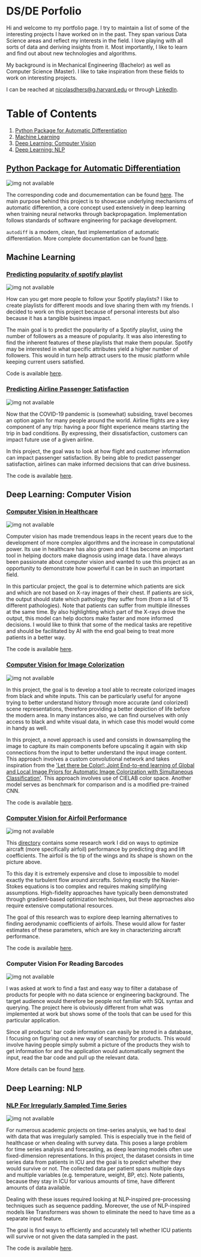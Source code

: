 
# DS/DE Porfolio

Hi and welcome to my portfolio page. I try to maintain a list of some of the interesting projects I have worked on in the past. They span various Data Science areas and reflect my interests in the field. I love playing with all sorts of data and deriving insights from it. Most importantly, I like to learn and find out about new technologies and algorithms.

My background is in Mechanical Engineering (Bachelor) as well as Computer Science (Master). I like to take inspiration from these fields to work on interesting projects.

I can be reached at <nicolasdhers@g.harvard.edu> or through [LinkedIn](https://www.linkedin.com/in/nicolas-dhers/).

# Table of Contents
1. [Python Package for Automatic Differentiation](#python-package-for-automatic-differentiation)
2. [Machine Learning](#machine-learning)
3. [Deep Learning: Computer Vision](#deep-learning-computer-vision)
4. [Deep Learning: NLP](#deep-learning-nlp)


## [Python Package for Automatic Differentiation](https://github.com/ndhers/My-Portfolio/blob/main/Automatic_Differentiation/)

![img not available](https://raw.githubusercontent.com/ndhers/My-Portfolio/main//blob/full_graph.png)

The corresponding code and documementation can be found [here](https://github.com/ndhers/My-Portfolio/tree/main/Automatic_Differentiation). The main purpose behind this project is to showcase underlying mechanisms of automatic differention, a core concept used extensively in deep learning when training neural networks through backpropagation. Implementation follows standards of software engineering for package development.

`autodiff` is a modern, clean, fast implementation of automatic differentiation. More complete documentation can be found [here](https://github.com/ndhers/My-Portfolio/blob/main/Automatic_Differentiation/docs/documentation.md).

## Machine Learning

### [Predicting popularity of spotify playlist](https://github.com/ndhers/My-Portfolio/tree/main/Spotify_Playlist)

![img not available](https://raw.githubusercontent.com/ndhers/My-Portfolio/main/blob/spotify.png)

How can you get more people to follow your Spotify playlists? I like to create playlists for different moods and love sharing them with my friends. I decided to work on this project because of personal interests but also because it has a tangible business impact. 

The main goal is to predict the popularity of a Spotify playlist, using the number of followers as a measure of popularity. It was also interesting to find the inherent features of these playlists that make them popular. Spotify may be interested in what specific attributes yield a higher number of followers. This would in turn help attract users to the music platform while keeping current users satisfied.

Code is available [here](https://github.com/ndhers/My-Portfolio/tree/main/Spotify_Playlist).

### [Predicting Airline Passenger Satisfaction](https://github.com/ndhers/My-Portfolio/tree/main/Passenger_Satisfaction)

![img not available](https://raw.githubusercontent.com/ndhers/My-Portfolio/main//blob/satisfaction.jpeg)

Now that the COVID-19 pandemic is (somewhat) subsiding, travel becomes an option again for many people around the world. Airline flights are a key component of any trip: having a poor flight experience means starting the trip in bad conditions. By expressing, their dissatisfaction, customers can impact future use of a given airline. 

In this project, the goal was to look at how flight and customer information can impact passenger satisfaction. By being able to predict passenger satisfaction, airlines can make informed decisions that can drive business.

The code is available [here](https://github.com/ndhers/My-Portfolio/tree/main/Passenger_Satisfaction).

## Deep Learning: Computer Vision

### [Computer Vision in Healthcare](https://github.com/ndhers/My-Portfolio/tree/main/Medical_Imaging_Diagnosis)

![img not available](https://raw.githubusercontent.com/ndhers/My-Portfolio/main//blob/cardiomegaly.png)

Computer vision has made tremendous leaps in the recent years due to the development of more complex algorithms and the increase in computational power. Its use in healthcare has also grown and it has become an important tool in helping doctors make diagnosis using image data. I have always been passionate about computer vision and wanted to use this project as an opportunity to demonstrate how powerful it can be in such an important field. 

In this particular project, the goal is to determine which patients are sick and which are not based on X-ray images of their chest. If patients are sick, the output should state which pathology they suffer from (from a list of 15 different pathologies). Note that patients can suffer from multiple illnesses at the same time. By also highlighting which part of the X-rays drove the output, this model can help doctors make faster and more informed decisions. I would like to think that some of the medical tasks are repetitive and should be facilitated by AI with the end goal being to treat more patients in a better way.

The code is available [here](https://github.com/ndhers/My-Portfolio/tree/main/Medical_Imaging_Diagnosis).

### [Computer Vision for Image Colorization](https://github.com/ndhers/My-Portfolio/tree/main/Image_Colorization)

![img not available](https://raw.githubusercontent.com/ndhers/My-Portfolio/main/Image_Colorization/imgs/example.png)

In this project, the goal is to develop a tool able to recreate colorized images from black and white inputs. This can be particularly useful for anyone trying to better understand history through more accurate (and colorized) scene representations, therefore providing a better depiction of life before the modern area. In many instances also, we can find ourselves with only access to black and white visual data, in which case this model would come in handy as well. 

In this project, a novel approach is used and consists in downsampling the image to capture its main components before upscaling it again with skip connections from the input to better understand the input image content. This approach involves a custom convolutional network and takes inspiration from the ['Let there be Color!: Joint End-to-end learning of Global and Local Image Priors for Automatic Image Colorization with Simultaneous Classification'](https://dl.acm.org/doi/abs/10.1145/2897824.2925974). This approach involves use of CIELAB color space. Another model serves as benchmark for comparison and is a modified pre-trained CNN. 

The code is available [here](https://github.com/ndhers/My-Portfolio/tree/main/Image_Colorization).


### [Computer Vision for Airfoil Performance](https://github.com/ndhers/My-Portfolio/tree/main/Airfoil_Performance)

![img not available](https://raw.githubusercontent.com/ndhers/My-Portfolio/main/blob/airfoil.png)

This [directory](https://github.com/ndhers/My-Portfolio/tree/main/Airfoil_Performance) contains some research work I did on ways to optimize aircraft (more specifically airfoil) performance by predicting drag and lift coefficients. The airfoil is the tip of the wings and its shape is shown on the picture above.

To this day it is extremely expensive and close to impossible to model exactly the turbulent flow around aircrafts. Solving exactly the Navier-Stokes equations is too complex and requires making simplifying assumptions. High-fidelity approaches have typically been demonstrated through gradient-based optimization techniques, but these approaches also require extensive computational resources.

The goal of this research was to explore deep learning alternatives to finding aerodynamic coefficients of airfoils. These would allow for faster estimates of these parameters, which are key in characterizing aircraft performance.

The code is available [here](https://github.com/ndhers/My-Portfolio/tree/main/Airfoil_Performance).


### Computer Vision For Reading Barcodes

![img not available](https://raw.githubusercontent.com/ndhers/My-Portfolio/main/blob/barcode.png)

I was asked at work to find a fast and easy way to filter a database of products for people with no data science or engineering background. The target audience would therefore be people not familiar with SQL syntax and querying. The project here is obviously different from what was implemented at work but shows some of the tools that can be used for this particular application.

Since all products' bar code information can easily be stored in a database, I focusing on figuring out a new way of searching for products. This would involve having people simply submit a picture of the products they wish to get information for and the application would automatically segment the input, read the bar code and pull up the relevant data. 

More details can be found [here](https://github.com/ndhers/My-Portfolio/tree/main/Bar_Code).


## Deep Learning: NLP

### [NLP For Irregularly Sampled Time Series](https://github.com/ndhers/My-Portfolio/tree/main/NLP_TimeSeries/)

![img not available](https://raw.githubusercontent.com/ndhers/My-Portfolio/main/NLP_TimeSeries/imgs/transformer.png)

For numerous academic projects on time-series analysis, we had to deal with data that was irregularly sampled. This is especially true in the field of healthcase or when dealing with survey data. This poses a large problem for time series analysis and forecasting, as deep learning models often use fixed-dimension representations. In this project, the dataset consists in time series data from patients in ICU and the goal is to predict whether they would survive or not. The collected data per patient spans multiple days and multiple variables (e.g. temperature, weight, BP, etc). Note patients, because they stay in ICU for various amounts of time, have different amounts of data available. 

Dealing with these issues required looking at NLP-inspired pre-processing techniques such as sequence padding. Moreover, the use of NLP-inspired models like Transformers was shown to eliminate the need to have time as a separate input feature. 

The goal is find ways to efficiently and accurately tell whether ICU patients will survive or not given the data sampled in the past. 

The code is available [here](https://github.com/ndhers/My-Portfolio/tree/main/NLP_TimeSeries/).
